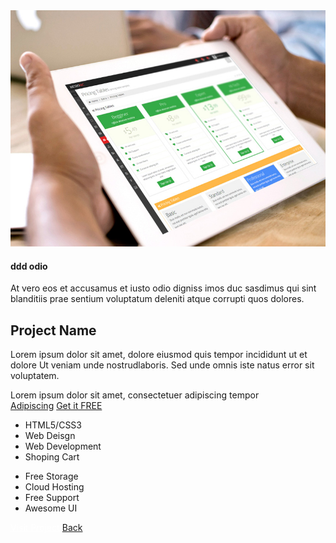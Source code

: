 
<div class="col-md-4 col-sm-6 mix category_1 mix_all" style="display: block;  opacity: 1;">
	    <div class="mix-inner">
	      <img alt="" src="/metronic/assets/pages/img/works/img1.jpg" class="img-responsive">
	      <div class="mix-details">
		<h4>ddd odio</h4>
		<p>At vero eos et accusamus et iusto odio digniss imos duc sasdimus qui sint blanditiis prae sentium voluptatum deleniti atque corrupti quos dolores.</p>
		<a class="mix-link"><i class="fa fa-link"></i></a>
		<a title="Culture" href="projects/#project1" class="mix-preview"><i class="fa fa-search"></i></a>
	      </div>           
	      <div class="mix-info container">
		<h2>Project Name</h2>
		<p>Lorem ipsum dolor sit amet, dolore eiusmod quis tempor
		incididunt ut et dolore Ut veniam unde nostrudlaboris. Sed unde
		omnis iste natus error sit voluptatem.</p>
		<div class="row quote-v1 margin-bottom-30">
		  <div class="col-md-7 quote-v1-inner">
		    <span>Lorem ipsum dolor sit amet, consectetuer adipiscing tempor</span>
		  </div>
		  <div class="col-md-5 quote-v1-inner text-right">
		    <a href="javascript:;" class="btn-transparent"><i class="fa fa-rocket margin-right-10"></i>Adipiscing</a>
		    <a href="javascript:;" class="btn-transparent"><i class="fa fa-gift margin-right-10"></i>Get it FREE</a>
		  </div>
		</div>
		<div class="row front-lists-v2 margin-bottom-15">
		  <div class="col-md-6">
		    <ul class="list-unstyled">
		      <li><i class="fa fa-html5"></i> HTML5/CSS3</li>
		      <li><i class="fa fa-bell"></i> Web Deisgn</li>
		      <li><i class="fa fa-globe"></i> Web Development</li>
		      <li><i class="fa fa-shopping-cart"></i> Shoping Cart</li>
		    </ul>
		  </div>
		  <div class="col-md-6">
		    <ul class="list-unstyled">
		      <li><i class="fa fa-dropbox"></i> Free Storage</li>
		      <li><i class="fa fa-cloud"></i> Cloud Hosting</li>
		      <li><i class="fa fa-comments"></i> Free Support</li>
		      <li><i class="fa fa-star"></i> Awesome UI</li>
		    </ul>
		  </div>
		</div>
		<a class="btn btn-lg btn-primary" style="color: white;" href="javascript:;"> Visit Project</a>
		<a class="btn btn-lg btn-default back" href="javascript:;"> Back</a>
	      </div>               
	    </div>                       
	  </div>
